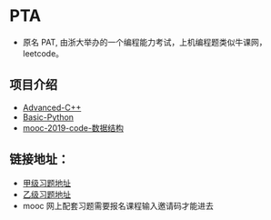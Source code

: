# PTA
+ 原名 PAT, 由浙大举办的一个编程能力考试，上机编程题类似牛课网，leetcode。

## 项目介绍
+ [Advanced-C++](./Advanced-C++/README.md)
+ [Basic-Python](./Basic-Python/)
+ [mooc-2019-code-数据结构](./mooc-2019-code/README.md)

## 链接地址：
+ [甲级习题地址](https://pintia.cn/problem-sets/994805342720868352/problems/type/7)
+ [乙级习题地址](https://pintia.cn/problem-sets/994805260223102976/problems/type/7)
+ mooc 网上配套习题需要报名课程输入邀请码才能进去